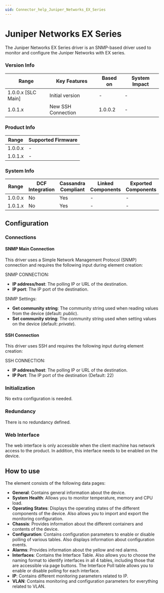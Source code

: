 ```yaml
---
uid: Connector_help_Juniper_Networks_EX_Series
---
```


# Juniper Networks EX Series

The Juniper Networks EX Series driver is an SNMP-based driver used to monitor and configure the Juniper Networks with EX series.

### Version Info

| **Range**            | **Key Features**   | **Based on** | **System Impact** |
|----------------------|--------------------|--------------|-------------------|
| 1.0.0.x \[SLC Main\] | Initial version    | \-           | \-                |
| 1.0.1.x              | New SSH Connection | 1.0.0.2      | \-                |

### Product Info

| **Range** | **Supported Firmware** |
|-----------|------------------------|
| 1.0.0.x   | \-                     |
| 1.0.1.x   | \-                     |

### System Info

| **Range** | **DCF Integration** | **Cassandra Compliant** | **Linked Components** | **Exported Components** |
|-----------|---------------------|-------------------------|-----------------------|-------------------------|
| 1.0.0.x   | No                  | Yes                     | \-                    | \-                      |
| 1.0.1.x   | No                  | Yes                     | \-                    | \-                      |

## Configuration

### Connections

#### SNMP Main Connection

This driver uses a Simple Network Management Protocol (SNMP) connection and requires the following input during element creation:

SNMP CONNECTION:

- **IP address/host**: The polling IP or URL of the destination.
- **IP port**: The IP port of the destination.

SNMP Settings:

- **Get community string**: The community string used when reading values from the device (default: *public*).
- **Set community string**: The community string used when setting values on the device (default: *private*).

#### SSH Connection

This driver uses SSH and requires the following input during element creation:

SSH CONNECTION:

- **IP address/host**: The polling IP or URL of the destination.
- **IP Port**: The IP port of the destination (Default: 22)

### Initialization

No extra configuration is needed.

### Redundancy

There is no redundancy defined.

### Web Interface

The web interface is only accessible when the client machine has network access to the product. In addition, this interface needs to be enabled on the device.

## How to use

The element consists of the following data pages:

- **General**: Contains general information about the device.
- **System Health**: Allows you to monitor temperature, memory and CPU load.
- **Operating States**: Displays the operating states of the different components of the device. Also allows you to import and export the monitoring configuration.
- **Chassis**: Provides information about the different containers and contents of the device.
- **Configuration**: Contains configuration parameters to enable or disable polling of various tables. Also displays information about configuration events.
- **Alarms**: Provides information about the yellow and red alarms.
- **Interfaces**: Contains the Interface Table. Also allows you to choose the naming format to identify interfaces in all 4 tables, including those that are accessible via page buttons. The Interface Poll table allows you to enable or disable polling for each interface.
- **IP**: Contains different monitoring parameters related to IP.
- **VLAN**: Contains monitoring and configuration parameters for everything related to VLAN.

